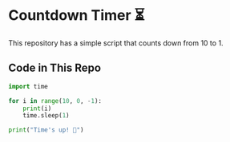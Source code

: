 # Countdown Timer ⏳  

This repository has a simple script that counts down from 10 to 1.  

## Code in This Repo  
```python
import time  

for i in range(10, 0, -1):  
    print(i)  
    time.sleep(1)  

print("Time's up! 🚀")
